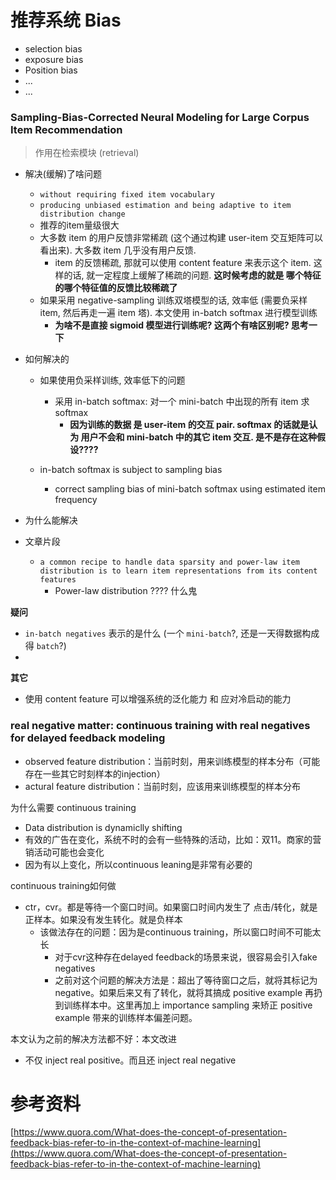 

# 推荐系统 Bias

* selection bias
* exposure bias
* Position bias
* ...
* ...





### Sampling-Bias-Corrected Neural Modeling for Large Corpus Item Recommendation

> 作用在检索模块 (retrieval)

* 解决(缓解)了啥问题

  * `without requiring fixed item vocabulary`
  * `producing unbiased estimation and being adaptive to item distribution change`
  * 推荐的item量级很大
  * 大多数 item  的用户反馈非常稀疏 (这个通过构建 user-item 交互矩阵可以看出来). 大多数 item 几乎没有用户反馈.
    * item 的反馈稀疏,  那就可以使用 content feature 来表示这个 item. 这样的话, 就一定程度上缓解了稀疏的问题. **这时候考虑的就是 哪个特征的哪个特征值的反馈比较稀疏了**
  * 如果采用 negative-sampling 训练双塔模型的话,  效率低 (需要负采样item, 然后再走一遍 item 塔). 本文使用 in-batch softmax 进行模型训练
    * **为啥不是直接 sigmoid 模型进行训练呢? 这两个有啥区别呢? 思考一下**

* 如何解决的

  * 如果使用负采样训练, 效率低下的问题

    * 采用 in-batch softmax: 对一个 mini-batch 中出现的所有 item 求 softmax
      * **因为训练的数据 是 user-item 的交互 pair. softmax 的话就是认为 用户不会和 mini-batch 中的其它 item 交互. 是不是存在这种假设????**

  * in-batch softmax is subject to sampling bias

    * correct sampling bias of mini-batch softmax using estimated item frequency

    

* 为什么能解决



* 文章片段
  * `a common recipe to handle data sparsity and power-law item distribution is to learn item representations from its content features`
    * Power-law distribution ???? 什么鬼



**疑问**

* `in-batch negatives` 表示的是什么  (一个 `mini-batch`?, 还是一天得数据构成得 `batch`?)
* 

**其它**

* 使用 content feature 可以增强系统的泛化能力  和 应对冷启动的能力



### real negative matter: continuous training with real negatives for delayed feedback modeling



* observed feature distribution：当前时刻，用来训练模型的样本分布（可能存在一些其它时刻样本的injection）
* actural feature distribution：当前时刻，应该用来训练模型的样本分布



为什么需要 continuous training

* Data distribution is dynamiclly shifting
* 有效的广告在变化，系统不时的会有一些特殊的活动，比如：双11。商家的营销活动可能也会变化
* 因为有以上变化，所以continuous leaning是非常有必要的



 continuous training如何做

* ctr，cvr。都是等待一个窗口时间。如果窗口时间内发生了 点击/转化，就是正样本。如果没有发生转化。就是负样本
  * 该做法存在的问题：因为是continuous training，所以窗口时间不可能太长
    * 对于cvr这种存在delayed feedback的场景来说，很容易会引入fake negatives
    * 之前对这个问题的解决方法是：超出了等待窗口之后，就将其标记为 negative。如果后来又有了转化，就将其搞成 positive example 再扔到训练样本中。这里再加上 importance sampling 来矫正 positive example 带来的训练样本偏差问题。



本文认为之前的解决方法都不好：本文改进

* 不仅 inject real positive。而且还 inject real negative    





# 参考资料

[https://www.quora.com/What-does-the-concept-of-presentation-feedback-bias-refer-to-in-the-context-of-machine-learning](https://www.quora.com/What-does-the-concept-of-presentation-feedback-bias-refer-to-in-the-context-of-machine-learning)